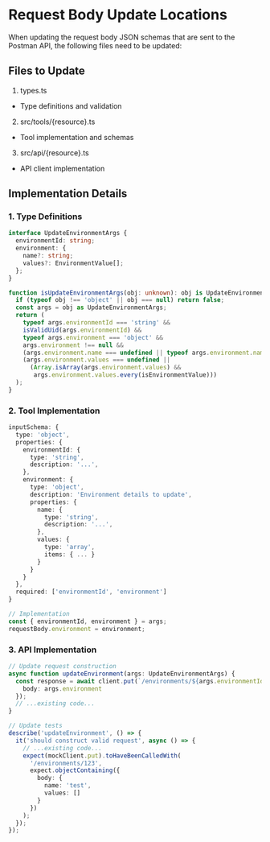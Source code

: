 # Request Body Update Locations

When updating the request body JSON schemas that are sent to the Postman API, the following files need to be updated:

## Files to Update
1. types.ts

 - Type definitions and validation
2. src/tools/{resource}.ts

 - Tool implementation and schemas
3. src/api/{resource}.ts

 - API client implementation

## Implementation Details

### 1. Type Definitions
```typescript
interface UpdateEnvironmentArgs {
  environmentId: string;
  environment: {
    name?: string;
    values?: EnvironmentValue[];
  };
}

function isUpdateEnvironmentArgs(obj: unknown): obj is UpdateEnvironmentArgs {
  if (typeof obj !== 'object' || obj === null) return false;
  const args = obj as UpdateEnvironmentArgs;
  return (
    typeof args.environmentId === 'string' &&
    isValidUid(args.environmentId) &&
    typeof args.environment === 'object' &&
    args.environment !== null &&
    (args.environment.name === undefined || typeof args.environment.name === 'string') &&
    (args.environment.values === undefined ||
      (Array.isArray(args.environment.values) &&
       args.environment.values.every(isEnvironmentValue)))
  );
}
```

### 2. Tool Implementation
```typescript
inputSchema: {
  type: 'object',
  properties: {
    environmentId: {
      type: 'string',
      description: '...',
    },
    environment: {
      type: 'object',
      description: 'Environment details to update',
      properties: {
        name: {
          type: 'string',
          description: '...',
        },
        values: {
          type: 'array',
          items: { ... }
        }
      }
    }
  },
  required: ['environmentId', 'environment']
}

// Implementation
const { environmentId, environment } = args;
requestBody.environment = environment;
```

### 3. API Implementation
```typescript
// Update request construction
async function updateEnvironment(args: UpdateEnvironmentArgs) {
  const response = await client.put(`/environments/${args.environmentId}`, {
    body: args.environment
  });
  // ...existing code...
}

// Update tests
describe('updateEnvironment', () => {
  it('should construct valid request', async () => {
    // ...existing code...
    expect(mockClient.put).toHaveBeenCalledWith(
      '/environments/123',
      expect.objectContaining({
        body: {
          name: 'test',
          values: []
        }
      })
    );
  });
});
```
